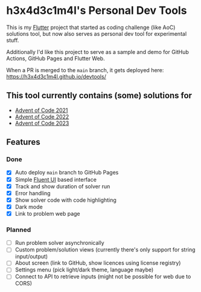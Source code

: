 # h3x4d3c1m4l's Personal Dev Tools

This is my [Flutter](https://flutter.dev/) project that started as coding challenge (like AoC) solutions tool, but now also serves as personal dev tool for experimental stuff.

Additionally I'd like this project to serve as a sample and demo for GitHub Actions, GitHub Pages and Flutter Web.

When a PR is merged to the `main` branch, it gets deployed here: https://h3x4d3c1m4l.github.io/devtools/

## This tool currently contains (some) solutions for

- [Advent of Code 2021](https://adventofcode.com/2021)
- [Advent of Code 2022](https://adventofcode.com/2022)
- [Advent of Code 2023](https://adventofcode.com/2023)

## Features

### Done

- [x] Auto deploy `main` branch to GitHub Pages
- [x] Simple [Fluent UI](https://pub.dev/packages/fluent_ui) based interface
- [X] Track and show duration of solver run
- [X] Error handling
- [X] Show solver code with code highlighting
- [X] Dark mode
- [X] Link to problem web page

### Planned

- [ ] Run problem solver asynchronically
- [ ] Custom problem/solution views (currently there's only support for string input/output)
- [ ] About screen (link to GitHub, show licences using license registry)
- [ ] Settings menu (pick light/dark theme, language maybe)
- [ ] Connect to API to retrieve inputs (might not be possible for web due to CORS)
